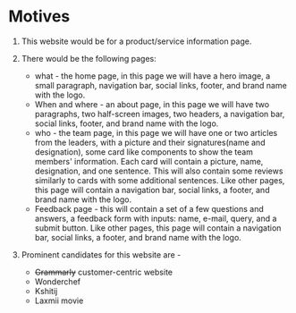 # Motives
1. This website would be for a product/service information page.
2. There would be the following pages:
    * what - the home page, in this page we will have a hero image, a small paragraph, navigation bar, social links, footer, and brand name with the logo. 
    * When and where - an about page, in this page we will have two paragraphs, two half-screen images, two headers, a navigation bar, social links, footer, and brand name with the logo.
    *  who - the team page, in this page we will have one or two articles from the leaders, with a picture and their signatures(name and designation), some card like components to show the team members' information. Each card will contain a picture, name, designation, and one sentence. This will also contain some reviews similarly to cards with some additional sentences. Like other pages, this page will contain a navigation bar, social links, a footer, and brand name with the logo. 
    * Feedback page - this will contain a set of a few questions and answers, a feedback form with inputs: name, e-mail, query, and a submit button. Like other pages, this page will contain a navigation bar, social links, a footer, and brand name with the logo. 

3. Prominent candidates for this website are - 
    * ~~Grammarly~~ customer-centric website
    * Wonderchef
    * Kshitij     
    * Laxmii movie
        
